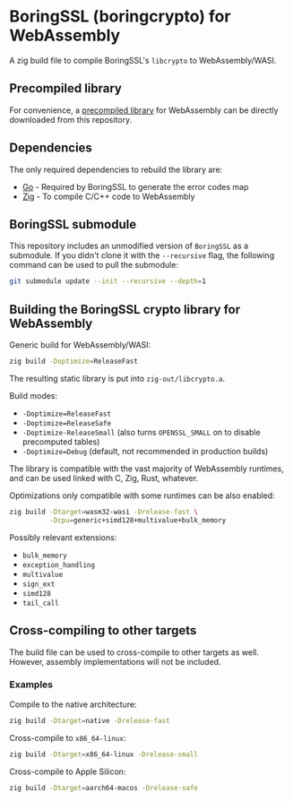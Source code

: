 # BoringSSL (boringcrypto) for WebAssembly

A zig build file to compile BoringSSL's `libcrypto` to WebAssembly/WASI.

## Precompiled library

For convenience, a [precompiled library](precompiled/libcrypto.a) for WebAssembly can be directly downloaded from this repository.

## Dependencies

The only required dependencies to rebuild the library are:

* [Go](https://www.golang.org) - Required by BoringSSL to generate the error codes map
* [Zig](https://www.ziglang.org) - To compile C/C++ code to WebAssembly

## BoringSSL submodule

This repository includes an unmodified version of `BoringSSL` as a submodule. If you didn't clone it with the `--recursive` flag, the following command can be used to pull the submodule:

```sh
git submodule update --init --recursive --depth=1
```

## Building the BoringSSL crypto library for WebAssembly

Generic build for WebAssembly/WASI:

```sh
zig build -Doptimize=ReleaseFast
```

The resulting static library is put into `zig-out/libcrypto.a`.

Build modes:

* `-Doptimize=ReleaseFast`
* `-Doptimize=ReleaseSafe`
* `-Doptimize-ReleaseSmall` (also turns `OPENSSL_SMALL` on to disable precomputed tables)
* `-Doptimize=Debug` (default, not recommended in production builds)

The library is compatible with the vast majority of WebAssembly runtimes, and can be used linked with C, Zig, Rust, whatever.

Optimizations only compatible with some runtimes can be also enabled:

```sh
zig build -Dtarget=wasm32-wasi -Drelease-fast \
          -Dcpu=generic+simd128+multivalue+bulk_memory
```

Possibly relevant extensions:

* `bulk_memory`
* `exception_handling`
* `multivalue`
* `sign_ext`
* `simd128`
* `tail_call`

## Cross-compiling to other targets

The build file can be used to cross-compile to other targets as well. However, assembly implementations will not be included.

### Examples

Compile to the native architecture:

```sh
zig build -Dtarget=native -Drelease-fast
```

Cross-compile to `x86_64-linux`:

```sh
zig build -Dtarget=x86_64-linux -Drelease-small
```

Cross-compile to Apple Silicon:

```sh
zig build -Dtarget=aarch64-macos -Drelease-safe
```
